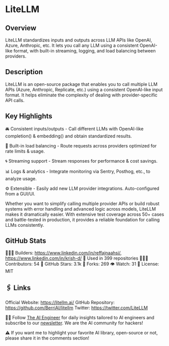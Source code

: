 # LiteLLM

## Overview
LiteLLM standardizes inputs and outputs across LLM APIs like OpenAI, Azure, Anthropic, etc. It lets you call any LLM using a consistent OpenAI-like format, with built-in streaming, logging, and load balancing between providers.

## Description

LiteLLM is an open-source package that enables you to call multiple LLM APIs (Azure, Anthropic, Replicate, etc.) using a consistent OpenAI-like input format. It helps eliminate the complexity of dealing with provider-specific API calls.

## Key Highlights

🚘 Consistent inputs/outputs - Call different LLMs with OpenAI-like completion() & embedding() and obtain standardized results.

🔁 Built-in load balancing - Route requests across providers optimized for rate limits & usage.

🌀 Streaming support - Stream responses for performance & cost savings.

📊 Logs & analytics - Integrate monitoring via Sentry, Posthog, etc., to analyze usage.

⚙️ Extensible - Easily add new LLM provider integrations. Auto-configured from a GUI/UI.

Whether you want to simplify calling multiple provider APIs or build robust systems with error handling and advanced logic across models, LiteLLM makes it dramatically easier. With extensive test coverage across 50+ cases and battle-tested in production, it provides a reliable foundation for calling LLMs consistently.

## GitHub Stats

👷🏽‍♀️ Builders: https://www.linkedin.com/in/reffajnaahsi/, https://www.linkedin.com/in/krish-d/
💾 Used in 399 repositories
👩🏽‍💻 Contributors: 54
💫 GitHub Stars: 3.1k
🍴 Forks: 269
👁️ Watch: 31
🪪 License: MIT

## 🖇️ Links
Official Website: https://litellm.ai/
GitHub Repository: https://github.com/BerriAI/litellm
Twitter: https://twitter.com/LiteLLM

🧙🏽 Follow [The AI Engineer](https://www.linkedin.com/company/theaiengineer/) for daily insights tailored to AI engineers and subscribe to our [newsletter](http://theaiengineerco.substack.com). We are the AI community for hackers!

⚠️ If you want me to highlight your favorite AI library, open-source or not, please share it in the comments section!